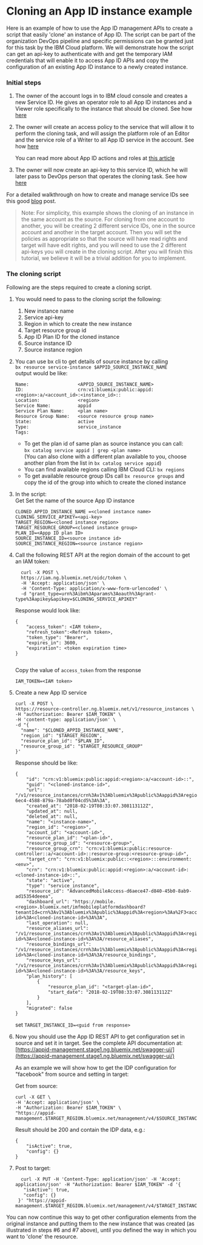 # Cloning an App ID instance example

Here is an example of how to use the App ID management APIs to create a script that easily 'clone' an instance of App ID.
The script can be part of the organization DevOps pipeline and specific permissions can be granted just for this task by the IBM Cloud platform. 
We will demonstrate how the script can get an api-key to authenticate with and get the temporary IAM credentials that will enable it to access App ID APIs and copy the configuration of an existing App ID instance to a newly created instance.

### Initial steps
1. The owner of the account logs in to IBM cloud console and creates a new Service ID. He gives an operator role to all App ID instances and a Viewer role specifically to the instance that should be cloned.  See how [here](https://console.bluemix.net/docs/iam/serviceid.html#serviceids)
2. The owner will create an access policy to the service that will allow it to perform the cloning task, and will assign the platform role of an Editor and the service role of a Writer to all App ID service in the account. See how [here](https://console.bluemix.net/docs/iam/serviceidaccess.html#serviceidpolicy)

	You can read more about App ID actions and roles at [this article](https://console.stage1.bluemix.net/docs/services/appid/iam.html#service-access-management)

3. The owner will now create an api-key to this service ID, which he will later pass to DevOps person that operates the cloning task. See how [here](https://console.bluemix.net/docs/iam/serviceid_keys.html#serviceidapikeys) 
 
For a detailed walkthrough on how to create and manage service IDs see this good [blog](https://www.ibm.com/blogs/bluemix/2017/10/introducing-ibm-cloud-iam-service-ids-api-keys/) post.

> Note: For simplicity, this example shows the cloning of an instance in the same account as the source. For cloning from one account to another, you will be creating 2 different service IDs, one in the source account and another in the target account. Then you will set the policies as appropriate so that the source will have read rights and target will have edit rights, and you will need to use the 2 different api-keys you will create in the cloning script. After you will finish this tutorial, we believe it will be a trivial addition for you to implement.

### The cloning script

Following are the steps required to create a cloning script.

1. You would need to pass to the cloning script the following: 
	1. New instance name 
	2. Service api-key
	3. Region in which to create the new instance
	4. Target resource group id
	5. App ID Plan ID for the cloned instance
	6. Source instance ID
	7. Source instance region 
	
2. You can use bx cli to get details of source instance by calling  
	`bx resource service-instance $APPID_SOURCE_INSTANCE_NAME`  
	output would be like:  
	
	```
	Name:                  <APPID_SOURCE_INSTANCE_NAME>   
	ID:                    crn:v1:bluemix:public:appid:<region>:a/<account_id>:<instance_id>::   
	Location:              <region>   
	Service Name:          appid   
	Service Plan Name:     <plan name>   
	Resource Group Name:   <source resource group name>   
	State:                 active   
	Type:                  service_instance   
	Tags:                     

	```
	
	* To get the plan id of same plan as source instance you can call:  
	`bx catalog service appid | grep <plan name>`  
	(You can also clone with a different plan available to you, choose another plan from the list in `bx catalog service appid`)  
	* You can find available regions calling IBM Cloud CLI: `bx regions`  
	* To get available resource group IDs call `bx resource groups` and copy the id of the group into which to create the cloned instance


3. In the script:  
   Get Set the name of the source App ID instance  
   
	`CLONED_APPID_INSTANCE_NAME =<cloned instance name>`   
	`CLONING_SERVICE_APIKEY=<api-key>`  
	`TARGET_REGION=<cloned instance region>`  
	`TARGET_RESOURCE_GROUP=<cloned instance group>`    
	`PLAN_ID=<Appp ID plan ID>`  
	`SOURCE_INSTANCE_ID=<source instance id>`  
	`SOURCE_INSTANCE_REGION=<source instance region>`	
    
4. Call the following REST API at the region domain of the account to get an IAM token:

    ```  
      curl -X POST \
      https://iam.ng.bluemix.net/oidc/token \
      -H 'Accept: application/json' \
      -H 'Content-Type: application/x-www-form-urlencoded' \
      -d "grant_type=urn%3Aibm%3Aparams%3Aoauth%3Agrant-type%3Aapikey&apikey=$CLONING_SERVICE_APIKEY" 
    ```
    Response would look like:
      
    ```  
    {
        "access_token": <IAM token>,  
        "refresh_token":<Refresh token>,  
        "token_type": "Bearer",  
        "expires_in": 3600,  
        "expiration": <token expiration time>  
    }
        
    ```
    
   Copy the value of `access_token` from the response
      
    `IAM_TOKEN=<IAM token>`
    
	

5. Create a new App ID service
	
    ```
    curl -X POST \
    https://resource-controller.ng.bluemix.net/v1/resource_instances \
    -H "authorization: Bearer $IAM_TOKEN" \
    -H 'content-type: application/json' \
    -d "{
      "name": "$CLONED_APPID_INSTANCE_NAME",
      "region_id": "$TARGET_REGION",
      "resource_plan_id": "$PLAN_ID",
      "resource_group_id": "$TARGET_RESOURCE_GROUP"
    }'
    ```  
     
     Response should be like:  
       
    ```
    {
        "id": "crn:v1:bluemix:public:appid:<region>:a/<account-id>::",  
        "guid": "<cloned-instance-id>",  
        "url": "/v1/resource_instances/crn%3Av1%3Abluemix%3Apublic%3Aappid%3Aregion%3Aa%2F3984162373f8850d2f9c4a0a80942828%3A28727a5f-6ec4-4588-879a-78abd0f04cd5%3A%3A",  
        "created_at": "2018-02-19T08:33:07.308113112Z",  
        "updated_at": null,  
        "deleted_at": null,  
        "name": "<instance-name>",  
        "region_id": "<region>",  
        "account_id": "<account-id>",  
        "resource_plan_id": "<plan-id>",
        "resource_group_id": "<resource-group>",
        "resource_group_crn": "crn:v1:bluemix:public:resource-controller::a/<account-id>::resource-group:<resource-group-id>",
        "target_crn": "crn:v1:bluemix:public::<region>:::environment:<env>",
        "crn": "crn:v1:bluemix:public:appid:<region>:a/<account-id>:<cloned-instance-id>::",
        "state": "active",
        "type": "service_instance",
        "resource_id": "AdvancedMobileAccess-d6aece47-d840-45b0-8ab9-ad15354deeea",
        "dashboard_url": "https://mobile.<region>.bluemix.net/imfmobileplatformdashboard?tenantId=crn%3Av1%3Abluemix%3Apublic%3Aappid%3A<region>%3Aa%2F3<account-id>%3A<cloned-instance-id>%3A%3A",
        "last_operation": null,
        "resource_aliases_url": "/v1/resource_instances/crn%3Av1%3Abluemix%3Apublic%3Aappid%3A<region>%3Aa%2F3<account-id>%3A<cloned-instance-id>%3A%3A/resource_aliases",
        "resource_bindings_url": "/v1/resource_instances/crn%3Av1%3Abluemix%3Apublic%3Aappid%3A<region>%3Aa%2F3<account-id>%3A<cloned-instance-id>%3A%3A/resource_bindings",
        "resource_keys_url": "/v1/resource_instances/crn%3Av1%3Abluemix%3Apublic%3Aappid%3A<region>%3Aa%2F3<account-id>%3A<cloned-instance-id>%3A%3A/resource_keys",
        "plan_history": [
            {
                "resource_plan_id": "<target-plan-id>",
                "start_date": "2018-02-19T08:33:07.308113112Z"
            }
        ],
        "migrated": false
    }  
     ```  
  
   set `TARGET_INSTANCE_ID=<guid from response>`
 
6. Now you should use the App ID REST API to get configuration set in source and set it in target. See the complete API documentation at: [https://appid-management.stage1.ng.bluemix.net/swagger-ui/](https://appid-management.stage1.ng.bluemix.net/swagger-ui/)

     As an example we will show how to get the IDP configuration for "facebook" from source and setting in target:
     
     Get from source:   
      
      ```
    curl -X GET \
    -H 'Accept: application/json' \
    -H "Authorization: Bearer $IAM_TOKEN" \ 
    "https://appid-management.$TARGET_REGION.bluemix.net/management/v4/$SOURCE_INSTANCE_ID/config/idps/facebook"   
      ```

    Result should be 200 and contain the IDP data, e.g.:
  
      ```
      {
          "isActive": true,
          "config": {}
      }
      ```

7. Post to target:  

   ```  
     curl -X PUT -H 'Content-Type: application/json' -H 'Accept: application/json' -H "Authorization: Bearer $IAM_TOKEN" -d '{
      "isActive": true,
      "config": {}
    }' "https://appid-management.$TARGET_REGION.bluemix.net/management/v4/$TARGET_INSTANCE_ID/config/idps/facebook" 
   ```  
   
 You can now continue this way to get other configuration elements from the original instance and putting them to the new instance that was created (as illustrated in steps #6 and #7 above), until you defined the way in which you want to 'clone' the resource.  	   
